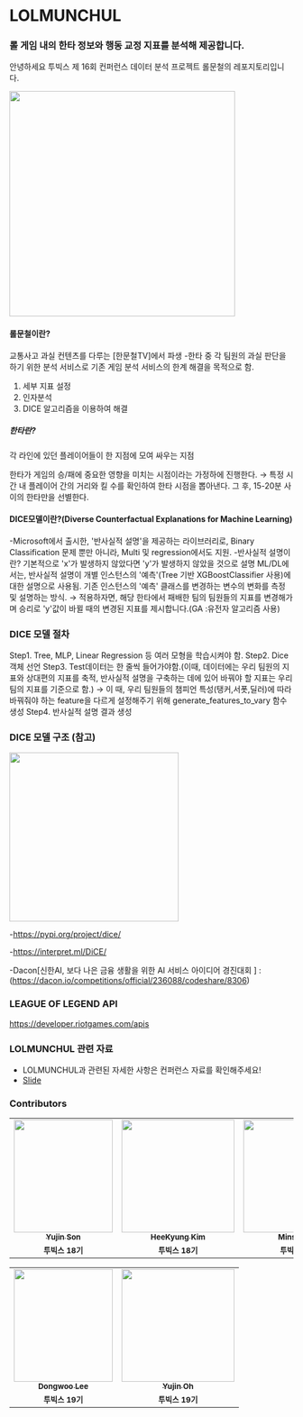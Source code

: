 # LOLMUNCHUL
### 롤 게임 내의 한타 정보와 행동 교정 지표를 분석해 제공합니다.

안녕하세요 투빅스 제 16회 컨퍼런스 데이터 분석 프로젝트 롤문철의 레포지토리입니다. 

<img src="https://github.com/HeekyungKim6424/lolmoonchul/assets/71302565/7749fa84-d60d-42b5-a152-16af47ae112b"  width="400">

#### 롤문철이란?
교통사고 과실 컨텐츠를 다루는 [한문철TV]에서 파생
-한타 중 각 팀원의 과실 판단을 하기 위한 분석 서비스로 기존 게임 분석 서비스의 한계 해결을 목적으로 함.
1. 세부 지표 설정
2. 인자분석
3. DICE 알고리즘을 이용하여 해결

##### 한타란?

각 라인에 있던 플레이어들이 한 지점에 모여 싸우는 지점

한타가 게임의 승/패에 중요한 영향을 미치는 시점이라는 가정하에 진행한다.
→ 특정 시간 내 플레이어 간의 거리와 킬 수를 확인하여 한타 시점을 뽑아낸다. 그 후, 15-20분 사이의 한타만을 선별한다.

#### DICE모델이란?(Diverse Counterfactual Explanations for Machine Learning)

-Microsoft에서 출시한, '반사실적 설명'을 제공하는 라이브러리로, Binary Classification 문제 뿐만 아니라, Multi 및 regression에서도 지원.
-반사실적 설명이란?
기본적으로 'x'가 발생하지 않았다면 'y'가 발생하지 않았을 것으로 설명 
ML/DL에서는, 반사실적 설명이 개별 인스턴스의 '예측'(Tree 기반 XGBoostClassifier 사용)에 대한 설명으로 사용됨. 
기존 인스턴스의 '예측' 클래스를 변경하는 변수의 변화를 측정 및 설명하는 방식.
→ 적용하자면, 해당 한타에서 패배한 팀의 팀원들의 지표를 변경해가며 승리로 'y'값이 바뀔 때의 변경된 지표를 제시합니다.(GA :유전자 알고리즘 사용)

### DICE 모델 절차
Step1. Tree, MLP, Linear Regression 등 여러 모형을 학습시켜야 함. 
Step2. Dice 객체 선언
Step3. Test데이터는 한 줄씩 들어가야함.(이때, 데이터에는 우리 팀원의 지표와 상대편의 지표를 축적, 반사실적 설명을 구축하는 데에 있어 바꿔야 할 지표는 우리팀의 지표를 기준으로 함.)
→ 이 때, 우리 팀원들의 챔피언 특성(탱커,서폿,딜러)에 따라 바꿔줘야 하는 feature을 다르게 설정해주기 위해 generate_features_to_vary 함수 생성
Step4. 반사실적 설명 결과 생성

### DICE 모델 구조 (참고)
<img src="https://github.com/HeekyungKim6424/lolmoonchul/assets/71302565/ad6763f0-7349-451d-aa90-ea2a62110362"  width="300">

-https://pypi.org/project/dice/

-https://interpret.ml/DiCE/

-Dacon[신한AI, 보다 나은 금융 생활을 위한 AI 서비스 아이디어 경진대회 ] : (https://dacon.io/competitions/official/236088/codeshare/8306)

### LEAGUE OF LEGEND API
https://developer.riotgames.com/apis

### LOLMUNCHUL 관련 자료
- LOLMUNCHUL과 관련된 자세한 사항은 컨퍼런스 자료를 확인해주세요!
- [Slide](https://drive.google.com/file/d/1CbVwDC0LjWUjzKiV85uXZxSHtH8QxKH9/view?usp=sharing)

### Contributors
<table>
  <tr>
    <td align="center"><a href="https://github.com/kimheekyung6424"><img src="https://github.com/HeekyungKim6424/lolmoonchul/assets/71302565/fc49b033-062a-4807-adb2-e00508286698" width="175" height="200"><br /><sub><b>Yujin Son</b></sub></td>
    <td align="center"><a href="https://github.com/HeekyungKim6424"><img src="https://github.com/HeekyungKim6424/lolmoonchul/assets/71302565/133e92c3-49d3-4415-8383-817512ec7e68" width="200" height="200"><br /><sub><b>
    HeeKyung Kim</b></sub></td>
    <td align="center"><a href="https://github.com/ms9648"><img src="https://github.com/HeekyungKim6424/lolmoonchul/assets/71302565/afd7c6eb-ab79-4395-9c27-ff2cfebe1d10" width="200" height="200"><br /><sub><b>Minseo Kim</b></sub></td>
  </tr>
  <tr>
    <td align="center"><sub><b>투빅스 18기 </b></sub></td>
    <td align="center"><sub><b>투빅스 18기</b></sub></td>
    <td align="center"><sub><b>투빅스 19기</b></sub></td>
  </tr>
</table>
<table>
  <tr align = "center">
    <td align="center"><a href="https://github.com/DongWooLeee"><img src="https://github.com/HeekyungKim6424/lolmoonchul/assets/71302565/ee8343e5-bb10-4ab6-89c4-d4784ca55f4e" width="175" height="200"><br /><sub><b>Dongwoo Lee</b></sub></td>
    <td align="center"><a href="https://github.com/yjodev"><img src="https://github.com/HeekyungKim6424/lolmoonchul/assets/71302565/f68274e0-d783-4fdc-9924-5c22c36f5ef6" width="200" height="200"><br /><sub><b>
    Yujin Oh</b></sub></td>
  </tr>
  <tr>
    <td align="center"><sub><b>투빅스 19기</b></sub></td>
    <td align="center"><sub><b>투빅스 19기</b></sub></td>
  
</table>
